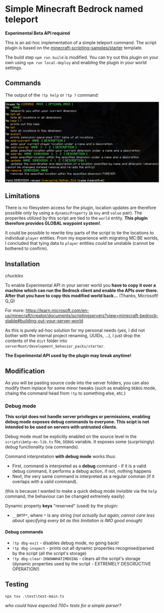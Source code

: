 # Simple Minecraft Bedrock named teleport

**Experimental Beta API required**

This is an ad-hoc implementation of a simple teleport command. The script 
plugin is based on the [minecraft-scripting-samples/starter](https://github.com/microsoft/minecraft-scripting-samples/tree/main/ts-starter) template.

The build step `npm run build` is modified. You can try out this plugin on your
own using `npm run local-deploy` and enabling the plugin in your world settings.

## Commands

The output of the `!tp help` or `!tp ?` command:

![help](help-string.png)

## Limitations

There is no filesystem access for the plugin, location updates are therefore possible only
by using a `dynamicProperty` (a `key` and `value` pair). The properites utilized by this script
are tied to the `world` entity. **This plugin therefore provides GLOBAL waypoint system!**.

It could be possible to rewrite tiny parts of the script to tie the locations to individual 
`player` entities. From my experience with migrating MC:BE worlds, I concluded that tying
data to `player` entities *could* be unstable (cannot be bothered to confirm).

## Installation

*chuckles*

To enable Experimental API in your server world you **have to copy it over a machine which can run the Bedrock client and enable the APIs over there. After that you have to copy this modified world back...** (Thanks, Microsoft! Q_Q) 

For more: 
https://learn.microsoft.com/en-us/minecraft/creator/documents/scriptingservers?view=minecraft-bedrock-stable#building-out-your-server-world

As this is purely ad-hoc solution for my personal needs (yes, I did not bother with the internal project renaming, UUIDs, ...), 
I just drop the contents of the `dist` folder into `serverRoot/development_behavior_packs/starter`.

**The Experimental API used by the plugin may break anytime!**

## Modification

As you will be pasting source code into the server folders, you can also modify 
them inplace for some minor tweaks (such as enabling `DEBUG` mode, chaing the command head from `!tp` to something else, etc.)

### Debug mode

**This script does not handle server privileges or permissions, enabling debug mode exposes debug commands to everyone. This scipt is not intended to be used on servers with untrusted clients.**

Debug mode must be explicitly enabled on the source level in the `scripts\bmtp-mc-lib.ts` file, `DEBUG` variable. It exposes some (surprisingly) *debug* functionality (via commands).

Command interpretation **with debug mode** works thus:
* First, command is interpreted as a **debug** command - if it is a valid debug command, it performs a debug action, if not, nothing happens 
* Next, the very same command is interpreted as a regular comman (if it overlaps with a valid command). 

(this is because I wanted to make a quick debug mode invisible via the `help` command, 
the behaviour can be changed extremely easily)

Dynamic property **keys** "reserved" (used) by the plugin: 
* `__BMTP*`, where `*` is any string *(not actually but again, cannot care less about specifying every bit as this limitation is IMO good enough)*

#### Debug commands

* `!tp dbg-exit` - disables debug mode, no going back!
* `!tp dbg-inspect` - prints out all dynamic properties recognised/parsed by the script (all the script's storage)
* `!tp dbg-clear-IKNOWWHATIMDOING` - clears all the script's storage (dynamic properties used by the script - EXTREMELY DESCRUCTIVE OPERATION!)

## Testing

`npx tsx .\test\test-main.ts`

*who could have expected 700+ tests for a simple parser?*
